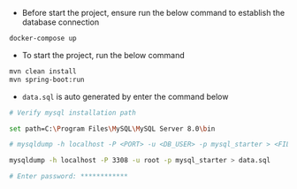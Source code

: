 - Before start the project, ensure run the below command to establish the database connection
```bash
docker-compose up
```

- To start the project, run the below command

```bash
mvn clean install
mvn spring-boot:run
```

- `data.sql` is auto generated by enter the command below
```bash
# Verify mysql installation path 

set path=C:\Program Files\MySQL\MySQL Server 8.0\bin

# mysqldump -h localhost -P <PORT> -u <DB_USER> -p mysql_starter > <FILE_NAME>.sql

mysqldump -h localhost -P 3308 -u root -p mysql_starter > data.sql

# Enter password: ************
```